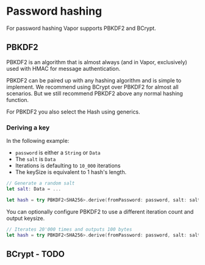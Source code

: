 # Password hashing

For password hashing Vapor supports PBKDF2 and BCrypt.

## PBKDF2

PBKDF2 is an algorithm that is almost always (and in Vapor, exclusively) used with HMAC for message authentication.

PBKDF2 can be paired up with any hashing algorithm and is simple to implement. We recommend using BCrypt over PBKDF2 for almost all scenarios. But we still recommend PBKDF2 above any normal hashing function.

For PBKDF2 you also select the Hash using generics.

### Deriving a key

In the following example:

- `password` is either a `String` or `Data`
- The `salt` is `Data`
- Iterations is defaulting to `10_000` iterations
- The keySize is equivalent to 1 hash's length.

```swift
// Generate a random salt
let salt: Data = ...

let hash = try PBKDF2<SHA256>.derive(fromPassword: password, salt: salt)
```

You can optionally configure PBKDF2 to use a different iteration count and output keysize.

```swift
// Iterates 20'000 times and outputs 100 bytes
let hash = try PBKDF2<SHA256>.derive(fromPassword: password, salt: salt, iterating: 20_000, derivedKeyLength: 100)
```

## BCrypt - TODO
